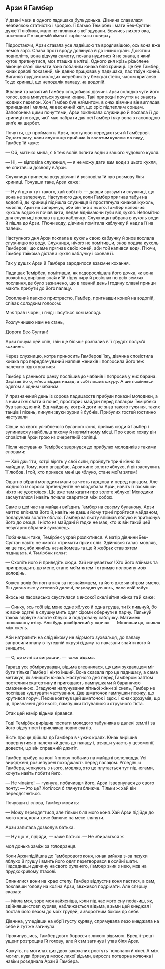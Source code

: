 ## Арзи й Гамбер

У давні часи в одного падишаха була донька.
Дівчина славилася неабиякою статністю і вродою.
Її батько Темірбек і мати Бек-Султан дуже її любили, мало не пилинки з неї здували.
Боячись лихого ока, поселили її в окремій кімнаті горішнього поверху.

Підростаючи, Арзи ставала усе ладнішою та вродливішою, ось вона вже немов зоря.
Слава про її вроду долинула й до інших країн.
Досягши повноліття, вона відчула самоту, почала нудитися й не знала, в який куток приткнутися, мов пташка в клітці.
Одного дня крізь різьблене віконце своєї кімнати вона побачила юнака біля криниці.
Це був Гамбер, юнак доволі показний, він давно працював у падишаха, пас табун коней.
Виганяв прудких молодих жеребчиків у безкраї степи, часом приганяв їх до криниці, що неподалік палацу, на водопій.

Жвавий та завзятий Гамбер сподобався дівчині.
Арзи солодко чути його голос, вона милується рухами юнака.
Такі природні почуття не знають жодних перепон.
Хоч Гамбер був наймитом, в очах дівчини він виглядав принадним і милим, як весняний квіт, що зріс під теплим сонцем.
Заполонена цими почуттями, Арзи покликала служницю й послала її до криниці по воду, як)' має набрати для неї Гамбер і яку вона з насолодою вип’є як шербет.

Почуття, що проймають Арзи, поступово передаються й Гамберові.
Одного разу, коли служниця прийшла із золотим кухлем по воду, Гамбер їй каже:

— Ой, матінко мила, я б теж волів попити води з вашого чудового кухля.

— Ні, — відповіла служниця, — я не можу дати вам води з цього кухля, не спитавши дозволу в Арзи.

Служниця принесла воду дівчині й розповіла їй про розмову біля криниці.
Почувши таке, Арзи каже:

— Ну й що ж тут такого, хай собі п’є, — давши зрозуміти служниці, що вона не заперечує.
Наступного дня, коли Гамбер пригнав табун на водопій, до криниці підійшла служниця й простягнула юнакові кухоль, мовляв, Арзи не заперечує, аби він пив з нього.
Гамбер наповнив кухоль водою й почав пити, ледве віднімаючи губи від кухля.
Непомітно для служниці поклав на дно каблучку.
Служниця набрала в кухоль води й пішла до Арзи.
П’ючи воду, дівчина помітила каблучку й наділа її на палець.

Наступного дня Арзи поклала в кухоль свою каблучку й знов послала служницю по воду.
Служниця, нічого не помітивши, знов подала кухоль Гамберові, що саме пригнав своїх коней, аби той напився води.
П’ючи, Гамбер тайкома дістав з кухля каблучку і сховав її.

Так у душах Арзи й Гамбера зародилося взаємне кохання.

Падишах Темірбек, помітивши, як подорослішала його дочка, як вона розквітла, вирішив знайти їй гідну пару й розіслав по всіх землях послання, де було зазначено, що в певний день і годину славні принци мають прибути до його палацу.

Охоплений палкою пристрастю, Гамбер, пригнавши коней на водопій, співає солодким голосом:

Між трав і чорні, і гніді Пасуться коні молоді.

Розлучницею нам не стань,

Дорога Бек-Султан!

Арзи почула цей спів, і він ще більше розпалив в її грудях полум’я кохання.

Через служницю, котра приносить Гамберові їжу, дівчина сповістила юнака про передбачуваний наплив женихів і попросила його теж належно підготуватися.

Гамбер з раннього ранку поспішив до чабанів і попросив у них барана.
Зарізав його, м’ясо віддав назад, а собі лишив шкуру.
А ще помінявся одягом з одним чабаном.

У призначений день із сорока падишахств прибули показні молодики, а з ними їхні свати й почет, просторий майдан перед палацом Темірбека був залюднений.
Від майдану, котрий доти не знав такого гуляння, таких танців і пісень, линули звуки зурни й бубнів.
Прибулих гостей гостинно частували.

Сівши на свого улюбленого буланого коня, приїхав сюди й Гамбер і зупинився у найбільш тихому й непомітному місці.
Про свою появу він сповістив Арзи грою на очеретяній сопілці.

Після частування Темірбек звернувся до прибулих молодиків з такими словами:

— Хай джигіти, котрі вірять у свої сили, пройдуть тричі кінно по майдану.
Тому, кого вподобає, Арзи кине золоте яблуко, й він заслужить її любов.
І той, хто принесе мені це яблуко, стане моїм зятем!

Ошатно вбрані молодики мали за честь гарцювати перед палацом.
Але жодного із сорока претендентів не вподобала Арзи, навіть її посмішки ніхто не удостоївся.
Що вже там казати про золоте яблуко!
Молодики засмутилися і навіть почали сваритися між собою.

Саме в цей час на майдан виїздить Гамбер на своєму буланому.
Арзи миттю впізнала його й, навіть не давши йому тричі пройтися майданом, подарувала золоте яблуко.
Гамбер на льоту впіймав яблуко й притиснув його до серця.
І ніхто на майдані й гадки не має, хто ж він такий цей незугарно вбраний зухвалець.

Побачивши таке, Темірбек украй розлютився.
А матір дівчини Бек-Султан навіть не змогла стримати гірких сліз.
Здійнявся галас, мовляв, як це так, аби якийсь незнайомець та ще й жебрак став зятем падишаха.
А Темірбек волає:

— Схопіть його й приведіть сюди.
Хай начувається!
Хто його впіймає та припровадить до мене, стане моїм зятем і отримає половину моїх володінь.

Кожен волів би погнатися за незнайомцем, та його вже як вітром змело.
Він давно вже у степовій далечі, переодягнувшись, пасе свій табун.

Якось на пасовисько спустилася з високої скелі літня жінка та й каже:

— Синку, ось тобі від мене одне яблуко й одна груша, ти їх пильнуй, бо ж вони здатні в слушну мить одяг сіроми обернути в парчу.
Пильнуй також здобуте золоте яблуко й подаровану каблучку.
Матимеш несказанну втіху.
Але будь розбірливий у харчах. — Мовивши це, зникла між скель.

Аби натрапити на слід нікому не відомого зухвальця, до палацу запросили знану в тутешній окрузі відьму та наказали знайти його й знищити.

— О, це мені за виграшки, — каже відьма.

Гаразд усе обміркувавши, відьма впевнилася, що цим зухвальцем міг бути тільки Гамбер і ніхто інший.
Вона сказала про це падишаху, а сама метикує, як знищити юнака.
Наступного дня перед Гамбером раптом постелили скатертину й пригощають пампушками й баранячою смажениною.
Згадуючи напучування літньої жінки зі скель, Гамбер не поспішав куштувати частування.
Дав шматочок пампушки песику, що крутився поруч.
Песик ковтнув цей шматочок і здох.
І юнак зрозумів, що ці, призначені для нього, пампушки готувалися з отруєного тіста.

Отак цей намір відьми зірвався.

Тоді Темірбек вирішив послати молодого табунника в далекі землі і за його відсутності прикликав нових сватів.

Вість про це дійшла до Гамбера в чужих краях.
Юнак вирішив повернутися в належний день до палацу і, взявши участь у церемонії, довести, що він справжній джигіт.

Гамбер прибув на коні й знову побачив на майдані велелюддя.
Усі виряджені, розчепурені походжають перед палацом.
Угледівши Гамбера, кепкують з нього, мовляв, хто це плутається тут під ногами, хочуть навіть побити його.

— Не чіпайте! — гукнула, побачивши його, Арзи і звернулася до свого почту: — Хто це?
Хотілося б глянути ближче.
Тільки ж хай він переодягнеться.

Почувши ці слова, Гамбер мовить:

— Можу переодягтися, але тільки біля мого коня.
Хай Арзи підійде до мого коня, коли хоче ближче на мене глянути.

Арзи запитала дозволу в батька.

— Ну що ж, підійди, — каже батько. — Не збирається ж

моя донька заміж за голодранця.

Коли Арзи підійшла до Гамберового коня, юнак вийняв з-за пазухи яблуко й грушу і вмить його одяг перетворився в осяйні шати.
Підсадивши дівчину на свого буланого, Гамбер зник з нею, мов на прудкокрилому птахові.

Спинилися вони на краю степу.
Гамбер відпустив коня пастися, а сам, поклавши голову на коліна Арзи, зважився подрімати.
Але спершу сказав:

— Мила моя, зоре моя найясніша, коли під час мого сну побачиш, як, здійнявши стовп куряви, наближається відьма, візьми цей кинджал і постав його лезом до моїх грудей, а зворотним боком до себе.

Дівчина, угледівши на обрії густу куряву, спрямувала лезо кинджала на себе й тут же загинула.

Прокинувшись, Гамбер довго боровся з лихою відьмою.
Врешті-решт ущент розтрощив їй голову, але й сам загинув і упав біля Арзи.

Кажуть, на могилах цих двох закоханих ростуть тюльпани й лілеї.
А між могил, куди бризнув мозок лихої відьми, виросла потворна колючка і навіки роз’єднала Арзи й Гамбера. 
